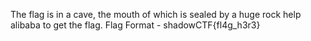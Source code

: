 The flag is in a cave, the mouth of which is sealed by a huge rock help alibaba to get the flag. Flag Format - shadowCTF{fl4g_h3r3}
